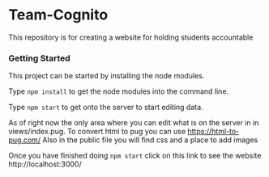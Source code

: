 # Team-Cognito
This repository is for creating a website for holding students accountable

### Getting Started
This project can be started by installing the node modules. 

Type `npm install` to get the node modules into the command line.

Type `npm start` to get onto the server to start editing data.

As of right now the only area where you can edit what is on the server in in views/index.pug. To convert html to pug you can use https://html-to-pug.com/ Also in the public file you will find css and a place to add images

Once you have finished doing `npm start` click on this link to see the website http://localhost:3000/
